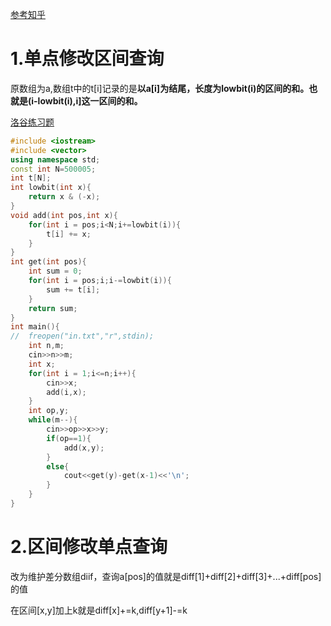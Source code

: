 [参考知乎](https://zhuanlan.zhihu.com/p/574739597)


# 1.单点修改区间查询
原数组为a,数组t中的t[i]记录的是**以a[i]为结尾，长度为lowbit(i)的区间的和。也就是(i-lowbit(i),i]这一区间的和。**

[洛谷练习题](https://www.luogu.com.cn/problem/P3374)
```cpp
#include <iostream>
#include <vector>
using namespace std;
const int N=500005;
int t[N];
int lowbit(int x){
	return x & (-x); 
}
void add(int pos,int x){
	for(int i = pos;i<N;i+=lowbit(i)){
		t[i] += x;
	}
}
int get(int pos){
	int sum = 0;
	for(int i = pos;i;i-=lowbit(i)){
		sum += t[i];
	}
	return sum;
}
int main(){
//	freopen("in.txt","r",stdin);
	int n,m;
	cin>>n>>m;
	int x;
	for(int i = 1;i<=n;i++){
		cin>>x;
		add(i,x);
	}
	int op,y;
	while(m--){
		cin>>op>>x>>y;
		if(op==1){
			add(x,y);
		}
		else{
			cout<<get(y)-get(x-1)<<'\n';
		}
	}
}

```
# 2.区间修改单点查询
改为维护差分数组diif，查询a[pos]的值就是diff[1]+diff[2]+diff[3]+...+diff[pos]的值

在区间[x,y]加上k就是diff[x]+=k,diff[y+1]-=k
